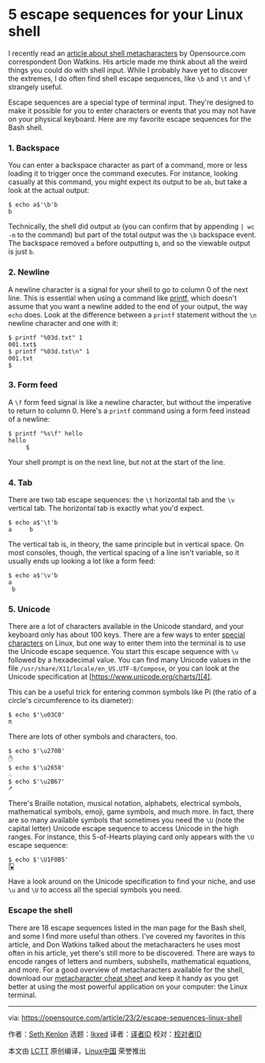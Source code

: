 [#]: subject: "5 escape sequences for your Linux shell"
[#]: via: "https://opensource.com/article/23/2/escape-sequences-linux-shell"
[#]: author: "Seth Kenlon https://opensource.com/users/seth"
[#]: collector: "lkxed"
[#]: translator: "zepoch"
[#]: reviewer: " "
[#]: publisher: " "
[#]: url: " "

5 escape sequences for your Linux shell
======

I recently read an [article about shell metacharacters][1] by Opensource.com correspondent Don Watkins. His article made me think about all the weird things you could do with shell input. While I probably have yet to discover the extremes, I do often find shell escape sequences, like `\b` and `\t` and `\f` strangely useful.

Escape sequences are a special type of terminal input. They're designed to make it possible for you to enter characters or events that you may not have on your physical keyboard. Here are my favorite escape sequences for the Bash shell.

### 1. Backspace

You can enter a backspace character as part of a command, more or less loading it to trigger once the command executes. For instance, looking casually at this command, you might expect its output to be `ab`, but take a look at the actual output:

```
$ echo a$'\b'b
b
```

Technically, the shell did output `ab` (you can confirm that by appending `| wc -m` to the command) but part of the total output was the `\b` backspace event. The backspace removed `a` before outputting `b`, and so the viewable output is just `b`.

### 2. Newline

A newline character is a signal for your shell to go to column 0 of the next line. This is essential when using a command like [printf][2], which doesn't assume that you want a newline added to the end of your output, the way `echo` does. Look at the difference between a `printf` statement without the `\n` newline character and one with it:

```
$ printf "%03d.txt" 1
001.txt$
$ printf "%03d.txt\n" 1
001.txt
$
```

### 3. Form feed

A `\f` form feed signal is like a newline character, but without the imperative to return to column 0. Here's a `printf` command using a form feed instead of a newline:

```
$ printf "%s\f" hello
hello
     $
```

Your shell prompt is on the next line, but not at the start of the line.

### 4. Tab

There are two tab escape sequences: the `\t` horizontal tab and the `\v` vertical tab. The horizontal tab is exactly what you'd expect.

```
$ echo a$'\t'b
a     b
```

The vertical tab is, in theory, the same principle but in vertical space. On most consoles, though, the vertical spacing of a line isn't variable, so it usually ends up looking a lot like a form feed:

```
$ echo a$'\v'b
a
 b
```

### 5. Unicode

There are a lot of characters available in the Unicode standard, and your keyboard only has about 100 keys. There are a few ways to enter [special characters][3] on Linux, but one way to enter them into the terminal is to use the Unicode escape sequence. You start this escape sequence with `\u` followed by a hexadecimal value. You can find many Unicode values in the file `/usr/share/X11/locale/en_US.UTF-8/Compose`, or you can look at the Unicode specification at [https://www.unicode.org/charts/][4].

This can be a useful trick for entering common symbols like Pi (the ratio of a circle's circumference to its diameter):

```
$ echo $'\u03C0'
π
```

There are lots of other symbols and characters, too.

```
$ echo $'\u270B'
✋
$ echo $'\u2658'
♘
$ echo $'\u2B67'
⭧
```

There's Braille notation, musical notation, alphabets, electrical symbols, mathematical symbols, emoji, game symbols, and much more. In fact, there are so many available symbols that sometimes you need the `\U` (note the capital letter) Unicode escape sequence to access Unicode in the high ranges. For instance, this 5-of-Hearts playing card only appears with the `\U` escape sequence:

```
$ echo $'\U1F0B5'
🂵
```

Have a look around on the Unicode specification to find your niche, and use `\u` and `\U` to access all the special symbols you need.

### Escape the shell

There are 18 escape sequences listed in the man page for the Bash shell, and some I find more useful than others. I've covered my favorites in this article, and Don Watkins talked about the metacharacters he uses most often in his article, yet there's still more to be discovered. There are ways to encode ranges of letters and numbers, subshells, mathematical equations, and more. For a good overview of metacharacters available for the shell, download our [metacharacter cheat sheet][5] and keep it handy as you get better at using the most powerful application on your computer: the Linux terminal.

--------------------------------------------------------------------------------

via: https://opensource.com/article/23/2/escape-sequences-linux-shell

作者：[Seth Kenlon][a]
选题：[lkxed][b]
译者：[译者ID](https://github.com/译者ID)
校对：[校对者ID](https://github.com/校对者ID)

本文由 [LCTT](https://github.com/LCTT/TranslateProject) 原创编译，[Linux中国](https://linux.cn/) 荣誉推出

[a]: https://opensource.com/users/seth
[b]: https://github.com/lkxed/
[1]: https://opensource.com/article/22/2/metacharacters-linux
[2]: https://opensource.com/article/20/8/printf
[3]: https://opensource.com/article/22/7/linux-compose-key-cheat-sheet
[4]: https://www.unicode.org/charts/
[5]: https://opensource.com/downloads/linux-metacharacters-cheat-sheet
